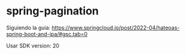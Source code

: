 # spring-pagination

Siguiendo la guia: https://www.springcloud.io/post/2022-04/hateoas-spring-boot-and-jpa/#gsc.tab=0

Usar SDK version: 20
